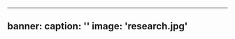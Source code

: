 <!-- ---
# Page title
title: My page
# Page type - we want a landing page (such as a homepage)
type: landing

# Your landing page sections - add as many different content blocks as you like
sections:
  # A section to display blog posts
  - block: collection
    id: section-2
    content:
      title: Research Fields
      subtitle: 여러 연구 주제 분야
      text: ""
      # Display content from the `content/post/` folder
      filters:
        folders:
          - research/fields
    design:
      # Choose how many columns the section has. Valid values: '1' or '2'.
      columns: '2'
      # Choose your content listing view - here we use the `showcase` view
      view: list
      # For the Showcase view, do you want to flip alternate rows?
      flip_alt_rows: true
--- -->

<!-- ---
title: Research Fiedls

# Listing view
view: community/custom_list

# Optional banner image (relative to `assets/media/` folder).
banner:
  caption: ''
  image: 'research.jpg'
--- -->

---
banner:
  caption: ''
  image: 'research.jpg'
---